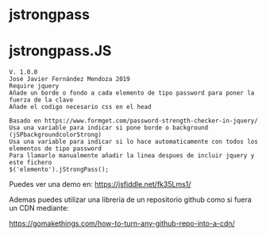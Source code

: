 # jstrongpass
# jstrongpass.JS
	V. 1.0.0
	José Javier Fernández Mendoza 2019
	Require jquery
	Añade un borde o fondo a cada elemento de tipo password para poner la fuerza de la clave
	Añade el codigo necesario css en el head 
	
	Basado en https://www.formget.com/password-strength-checker-in-jquery/
	Usa una variable para indicar si pone borde o background (jSPbackgroundcolorStrong)
	Usa una variable para indicar si lo hace automaticamente con todos los elementos de tipo password
	Para llamarlo manualmente añadir la linea despues de incluir jquery y este fichero
	$('elemento').jStrongPass();


Puedes ver una demo en: https://jsfiddle.net/fk35Lms1/

Ademas puedes utilizar una libreria de un repositorio github como si fuera un CDN mediante:

https://gomakethings.com/how-to-turn-any-github-repo-into-a-cdn/

